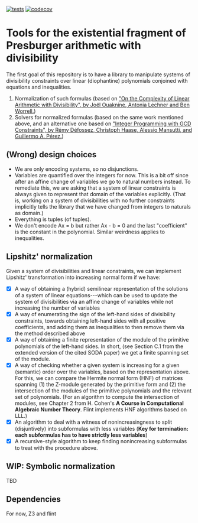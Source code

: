 [![tests](https://github.com/gaperez64/epad/actions/workflows/python-app.yml/badge.svg)](https://github.com/gaperez64/epad/actions/workflows/python-app.yml)
[![codecov](https://codecov.io/gh/gaperez64/epad/graph/badge.svg?token=YQ2L4RBMJZ)](https://codecov.io/gh/gaperez64/epad)

# Tools for the existential fragment of Presburger arithmetic with divisibility
The first goal of this repository is to have a library to manipulate systems
of divisibility constraints over linear (diophantine) polynomials conjoined
with equations and inequalities.
1. Normalization of such formulas (based on ["On the Complexity of Linear
   Arithmetic with Divisibility", by Joël Ouaknine, Antonia Lechner and Ben
   Worrell.](https://www.cs.ox.ac.uk/people/james.worrell/LICS-main.pdf))
2. Solvers for normalized formulas (based on the same work mentioned above,
   and an alternative one based on ["Integer Programming with GCD
   Constraints", by Rémy Défossez, Christoph Haase, Alessio Mansutti, and Guillermo
   A. Pérez.](https://epubs.siam.org/doi/10.1137/1.9781611977912.128))

## (Wrong) design choices
- We are only encoding systems, so no disjunctions.
- Variables are quantified over the integers for now. This is a bit off since
  after an affine change of variables we go to natural numbers instead. To
  remediate this, we are asking that a system of linear constraints is always
  given to represent that domain of the variables explicitly. (That is,
  working on a system of divisibilities with no further constraints implicitly
  tells the library that we have changed from integers to naturals as domain.)
- Everything is tuples (of tuples).
- We don't encode Ax = b but rather Ax - b = 0 and the last "coefficient" is
  the constant in the polynomial. Similar weirdness applies to inequalities.

## Lipshitz' normalization
Given a system of divisibilities and linear constraints, we can implement
Lipshitz' transformation into increasing normal form if we have:
- [X] A way of obtaining a (hybrid) semilinear representation of the solutions
  of a system of linear equations---which can be used to update the system of
  divisibilities via an affine change of variables while not increasing the
  number of variables
- [X] A way of enumerating the sign of the left-hand sides of divisibility
  constraints, towards obtaining left-hand sides with all positive
  coefficients, and adding them as inequalities to then remove them via the
  method described above
- [X] A way of obtaining a finite representation of the module of the
  primitive polynomials of the left-hand sides. In short, (see Section C.1
  from the extended version of the cited SODA paper) we get a finite spanning
  set of the module.
- [X] A way of checking whether a given system is increasing for a given
  (semantic) order over the variables, based on the representation above. For
  this, we can compare the Hermite normal form (HNF) of matrices spanning (1) the
  Z-module generated by the primitive form and (2) the intersection of the
  modules of the primitive polynomials and the relevant set of polynomials.
  (For an algorithm to compute the intersection of modules, see Chapter 2 from
  H. Cohen's __A Course in Computational Algebraic Number Theory__. Flint
  implements HNF algorithms based on LLL.)
- [X] An algorithm to deal with a witness of nonincreasingness to split
  (disjuntively) into subformulas with less variables (**Key for termination:
  each subformulas has to have strictly less variables**)
- [X] A recursive-style algorithm to keep finding nonincreasing subformulas to
  treat with the procedure above.

## WIP: Symbolic normalization
TBD

## Dependencies
For now, Z3 and flint
